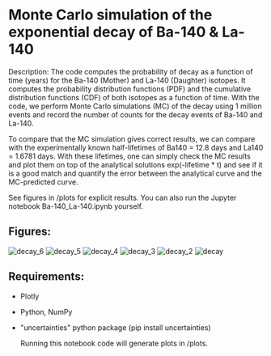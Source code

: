 Monte Carlo simulation of the exponential decay of Ba-140 & La-140 
====

Description: The code computes the probability of decay as a function of time (years) for the Ba-140 (Mother) and La-140 (Daughter) isotopes. It computes the probability distribution functions (PDF)
and the cumulative distribution functions (CDF) of both isotopes as a function of time. With the code, we perform Monte Carlo simulations (MC) of the decay using 1 million events and record
the number of counts for the decay events of Ba-140 and La-140. 

To compare that the MC simulation gives correct results, we can compare with the experimentally known half-lifetimes of Ba140 = 12.8 days and La140 = 1.6781 days.
With these lifetimes, one can simply check the MC results and plot them on top of the analytical solutions exp(-lifetime * t) and see if it is a good match and quantify the error
between the analytical curve and the MC-predicted curve. 

See figures in /plots for explicit results. You can also run the Jupyter notebook Ba-140_La-140.ipynb yourself.

## Figures:

![decay_6](https://github.com/ianpaga/decay_barium140_lanthanum140/assets/57350668/ca7019d4-7798-4373-a9df-987ebe73be76)
![decay_5](https://github.com/ianpaga/decay_barium140_lanthanum140/assets/57350668/d02300e8-a918-4302-bfc2-1c40e91f8a44)
![decay_4](https://github.com/ianpaga/decay_barium140_lanthanum140/assets/57350668/26be608d-908c-4e73-8535-895703b652ad)
![decay_3](https://github.com/ianpaga/decay_barium140_lanthanum140/assets/57350668/357bef23-8207-4330-a354-a640c8d04661)
![decay_2](https://github.com/ianpaga/decay_barium140_lanthanum140/assets/57350668/3762c83d-8b0b-4c84-920f-22f2b4df27ed)
![decay](https://github.com/ianpaga/decay_barium140_lanthanum140/assets/57350668/3cb39e2f-2d90-4278-a446-a7fdf021b6f8)

## Requirements:
- Plotly
- Python, NumPy
- "uncertainties" python package (pip install uncertainties)

  Running this notebook code will generate plots in /plots.
